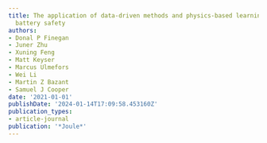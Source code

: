 ```yaml
---
title: The application of data-driven methods and physics-based learning for improving
  battery safety
authors:
- Donal P Finegan
- Juner Zhu
- Xuning Feng
- Matt Keyser
- Marcus Ulmefors
- Wei Li
- Martin Z Bazant
- Samuel J Cooper
date: '2021-01-01'
publishDate: '2024-01-14T17:09:58.453160Z'
publication_types:
- article-journal
publication: '*Joule*'
---
```

